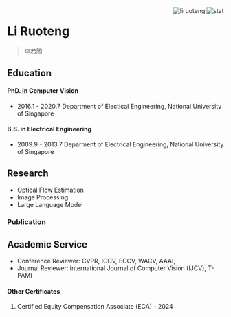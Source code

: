 <img align="right" src="https://github-readme-stats.vercel.app/api?username=liruoteng&show_icons=true&theme=transparent&hide_title=true&hide_rank=true" alt="stat" />
<img align="right" src="https://komarev.com/ghpvc/?username=liruoteng" alt="liruoteng" />

# Li Ruoteng 
> 李若腾 

## Education

#### PhD. in Computer Vision

- 2016.1 - 2020.7 Department of Electical Engineering, National University of Singapore

#### B.S. in Electrical Engineering
- 2009.9 - 2013.7 Deparment of Electrical Engineering, National University of Singapore

## Research 
- Optical Flow Estimation
- Image Processing
- Large Language Model

### Publication


## Academic Service

- Conference Reviewer: CVPR, ICCV, ECCV, WACV, AAAI, 
- Journal Reviewer: International Journal of Computer Vision (IJCV), T-PAMI

#### Other Certificates
1. Certified Equity Compensation Associate (ECA) - 2024
